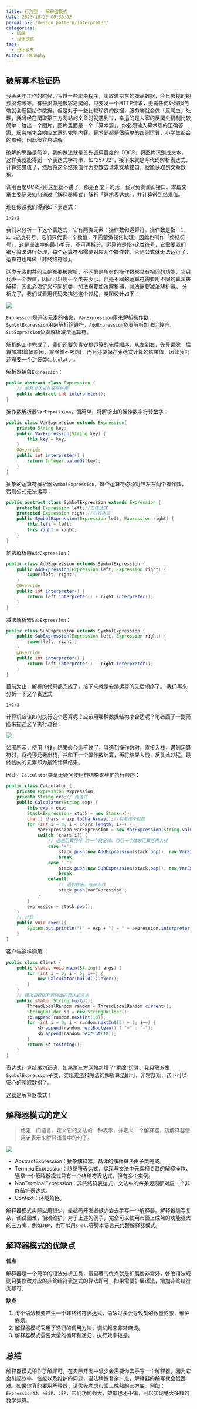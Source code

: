 ```yaml
---
title: 行为型 - 解释器模式
date: 2023-10-25 00:36:05
permalink: /design_pattern/interpreter/
categories:
  - 后端
  - 设计模式
tags:
  - 设计模式
author: Manaphy
---
```

## 破解算术验证码
我头两年工作的时候，写过一些爬虫程序，爬取过京东的商品数据，今日影视的视频资源等等。有些资源是很容易爬的，只要发一个HTTP请求，无需任何处理服务端就会返回给你数据。但是对于一些比较珍贵的数据，服务端就会做「反爬虫」处理，我曾经在爬取第三方网站的文章时就遇到过，幸运的是人家的反爬虫机制比较简单：给出一个图片，图片里面是一个「算术题」，你必须输入算术题的正确答案，服务端才会响应文章的完整内容。算术题都是很简单的四则运算，小学生都会的那种，因此很容易破解。

破解的思路很简单，我的做法就是首先调用百度的「OCR」将图片识别成文本，这样我就能得到一个表达式字符串，如“25+32”，接下来就是写代码解析表达式，计算结果值了，然后将这个结果值作为参数去请求文章接口，就能获取到文章数据。

调用百度OCR识别这里就不讲了，那是百度干的活，我只负责调调接口。本篇文章主要记录如何通过「解释器模式」解析「算术表达式」，并计算得到结果值。

现在假设我们得到如下表达式：

```
1+2+3
```
我们来分析一下这个表达式，它有两类元素：操作数和运算符。操作数是指：`1、2、3`这类符号，它们只代表一个数值，不需要做任何处理，因此也叫作「终结符号」，这是语法中的最小单元，不可再拆分。运算符是指`+`这类符号，它需要我们编写算法进行处理，每个运算符都需要对应两个操作数，否则公式就无法运行了，运算符也叫做「非终结符号」。

两类元素的共同点是都要被解析，不同的是所有的操作数都具有相同的功能，它只代表一个数值，因此可以用一个类来表示。但是不同的运算符需要用不同的算法来解释，因此必须定义不同的类，加法需要加法解析器，减法需要减法解析器。
分析完了，我们试着用代码来描述这个过程，类图设计如下：

<img src="./assets/HGy5JQ.png" />

`Expression`是词法元素的抽象，`VarExpression`用来解析操作数，`SymbolExpression`用来解析运算符，`AddExpression`负责解析加法运算符，`SubExpression`负责解析减法运算符。

解析的工作完成了，我们还要负责安排运算的先后顺序，从左到右，先算乘除，后算加减(篇幅原因，乘除暂不考虑)，而且还要保存表达式计算的结果值，因此我们还需要一个封装类`Calculator`。

解析器抽象`Expression`：

```java
public abstract class Expression {
	// 解释表达式并获得结果
	public abstract int interpreter();
}
```
操作数解析器`VarExpression`，很简单，将解析出的操作数字符转数字：
```java
public class VarExpression extends Expression{
	private String key;
	public VarExpression(String key) {
		this.key = key;
	}
	@Override
	public int interpreter() {
		return Integer.valueOf(key);
	}
}
```
抽象的运算符解析器`SymbolExpression`，每个运算符必须对应左右两个操作数，否则公式无法运算：
```java
public abstract class SymbolExpression extends Expression {
	protected Expression left;//左表达式
	protected Expression right;//右表达式
	public SymbolExpression(Expression left, Expression right) {
		this.left = left;
		this.right = right;
	}
}
```
加法解析器`AddExpression`：
```java
public class AddExpression extends SymbolExpression {
	public AddExpression(Expression left, Expression right) {
		super(left, right);
	}
	@Override
	public int interpreter() {
		return left.interpreter() + right.interpreter();
	}
}
```
减法解析器`SubExpression`：
```java
public class SubExpression extends SymbolExpression {
	public SubExpression(Expression left, Expression right) {
		super(left, right);
	}
	@Override
	public int interpreter() {
		return left.interpreter() - right.interpreter();
	}
}
```
目前为止，解析的代码都完成了，接下来就是安排运算的先后顺序了。
我们再来分析一下这个表达式
```
1+2+3
```
计算机应该如何执行这个运算呢？应该用哪种数据结构才合适呢？笔者画了一副简图来描述这个执行过程：

<img src="./assets/N2oXNw.png" />

如图所示，使用「栈」结果最合适不过了，当遇到操作数时，直接入栈，遇到运算符时，将栈顶元素出栈，并和下一个操作数计算，再将结果入栈，反复此过程，最终栈内的元素即为最终计算结果。

因此，`Calculator`类毫无疑问使用栈结构来维护执行顺序：

```java
public class Calculator {
	private Expression expression;
	private String exp;// 表达式
	public Calculator(String exp) {
		this.exp = exp;
		Stack<Expression> stack = new Stack<>();
		char[] chars = exp.toCharArray();//只考虑个位数
		for (int i = 0; i < chars.length; i++) {
			VarExpression varExpression = new VarExpression(String.valueOf(chars[i]));
			switch (chars[i]) {
				// 遇到运算符号 前一个数出栈，和后一个数做运算后再入栈
				case '+':
					stack.push(new AddExpression(stack.pop(), new VarExpression(String.valueOf(chars[++i]))));
					break;
				case '-':
					stack.push(new SubExpression(stack.pop(), new VarExpression(String.valueOf(chars[++i]))));
					break;
				default:
					// 遇到数字，直接入栈
					stack.push(varExpression);
			}
		}
		expression = stack.pop();
	}
	// 计算
	public void exec(){
		System.out.println("(" + exp + ") = " + expression.interpreter());
	}
}
```
客户端这样调用：
```java
public class Client {
	public static void main(String[] args) {
		for (int i = 0; i < 5; i++) {
			new Calculator(build()).exec();
		}
	}
	// 模拟百度OCR识别出的表达式文本
	public static String build(){
		ThreadLocalRandom random = ThreadLocalRandom.current();
		StringBuilder sb = new StringBuilder();
		sb.append(random.nextInt(10));
		for (int i = 0; i < random.nextInt(3) + 1; i++) {
			sb.append(random.nextBoolean() ? "+" : "-");
			sb.append(random.nextInt(10));
		}
		return sb.toString();
	}
}
```
表达式计算结果均正确，如果第三方网站新增了“乘除”运算，我只需派生`SymbolExpression`子类，实现乘法和除法的解析算法即可，非常奈斯，这下可以安心的爬取数据了。

这就是解释器模式！

## 解释器模式的定义
> 给定一门语言，定义它的文法的一种表示，并定义一个解释器，该解释器使用该表示来解释语言中的句子。

![](./assets/vbmk04.png)

- AbstractExpression：抽象解释器，具体的解释算法由子类完成。
- TerminalExpression：终结符表达式，实现与文法中元素相关联的解释操作，通常一个解释器模式只有一个终结符表达式，但有多个实例。
- NonTerminalExpression：非终结符表达式，文法中的每条规则都对应一个非终结符表达式。
- Context：环境角色。

解释器模式实际应用很少，最起码开发者很少会去手写一个解释器。解释器编写复杂，调试困难，很难维护，对于上述的例子，完全可以使用市面上成熟的功能强大的三方库，例如`JEP`，也可以用`shell`等脚本语言来代替解释器模式。
## 解释器模式的优缺点
**优点**

解释器是一个简单的语法分析工具，最显著的优点就是扩展性非常好，修改语法规则只要修改对应的非终结符表达式的算法即可，如果需要扩展语法，增加非终结符类即可。

**缺点**

1. 每个语法都要产生一个非终结符表达式，语法过多会导致类的数量膨胀，维护麻烦。
2. 解释器模式采用了递归的调用方法，调试起来非常麻烦。
3. 解释器模式需要大量的循环和递归，执行效率较差。
## 总结
解释器模式稍作了解即可，在实际开发中很少会需要你去手写一个解释器，因为它会引起效率、性能以及维护的问题，语法稍微复杂一点，解释器的编写就会很困难。如果你真的要用解释器，请优先考虑市面上成熟的三方库，例如：`Expression4J`、`MESP`、`JEP`，它们功能强大，效率也还不错，可以实现绝大多数的数学运算。

